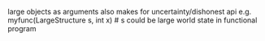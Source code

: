 large objects as arguments also makes for uncertainty/dishonest api e.g. 
myfunc(LargeStructure s, int x)  # s could be large world state in functional program


